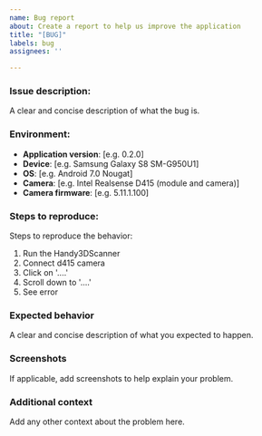 ```yaml
---
name: Bug report
about: Create a report to help us improve the application
title: "[BUG]"
labels: bug
assignees: ''

---
```


### Issue description:
A clear and concise description of what the bug is.

### Environment:
* **Application version**: [e.g. 0.2.0]
* **Device**: [e.g. Samsung Galaxy S8 SM-G950U1]
* **OS**: [e.g. Android 7.0 Nougat]
* **Camera**: [e.g. Intel Realsense D415 (module and camera)]
* **Camera firmware**: [e.g. 5.11.1.100]

### Steps to reproduce:
Steps to reproduce the behavior:
1. Run the Handy3DScanner
2. Connect d415 camera
3. Click on '....'
4. Scroll down to '....'
5. See error

### Expected behavior
A clear and concise description of what you expected to happen.

### Screenshots
If applicable, add screenshots to help explain your problem.

### Additional context
Add any other context about the problem here.
